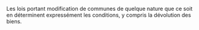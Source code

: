 Les lois portant modification de communes de quelque nature que ce soit en déterminent expressément les conditions, y compris la dévolution des biens.